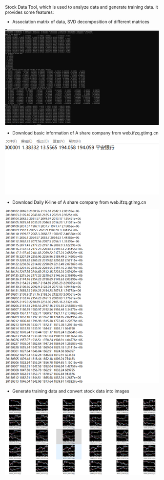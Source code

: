 Stock Data Tool, which is used to analyze data and generate training data. it provides some features:

* Association matrix of data, SVD decomposition of different matrices

![](https://github.com/qjchen1972/stock/blob/master/utils/stock_img/img/analyse.png)

* Download basic information of A share company from web.ifzq.gtimg.cn

![](https://github.com/qjchen1972/stock/blob/master/utils/stock_img/img/company.png)

* Download Daily K-line of A share company from web.ifzq.gtimg.cn 

![](https://github.com/qjchen1972/stock/blob/master/utils/stock_img/img/kday.png)

* Generate training data and convert stock data into images

![](https://github.com/qjchen1972/stock/blob/master/utils/stock_img/img/traindata.png)

